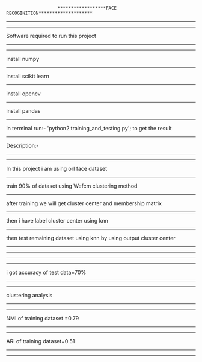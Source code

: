                        ******************FACE RECOGINITION********************
                       
******************************************************************************
 ******************************************************************************
 Software required to run this project
 ******************************************************************************
 ******************************************************************************
 install numpy 
 ******************************************************************************
 install scikit learn
 ******************************************************************************
 install opencv
 ******************************************************************************
 install pandas
 *****************************************************************************
 in terminal run:- 'python2 training_and_testing.py'; to get the result
 ******************************************************************************
 Description:-
 *****************************************************************************
 *****************************************************************************
 In this project i am using orl face dataset
 *****************************************************************************
 train 90% of dataset using Wefcm clustering method
 *****************************************************************************
 after training we will get cluster center and membership matrix
 *****************************************************************************
 then i have label cluster center using knn
 *****************************************************************************
 then test remaining dataset using knn by using output cluster center
 *****************************************************************************
 ****************************************************************************
 *****************************************************************************
 *****************************************************************************
 i got accuracy of test data=70%
 *****************************************************************************
 *****************************************************************************
 clustering analysis
 *****************************************************************************
 *****************************************************************************
 NMI of training dataset =0.79
 *****************************************************************************
 *****************************************************************************
 ARI of training dataset=0.51
 *****************************************************************************
 *****************************************************************************
 
 
